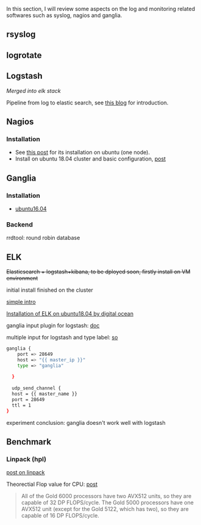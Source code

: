 In this section, I will review some aspects on the log and monitoring related softwares such as syslog, nagios and ganglia.

## rsyslog

## logrotate

## Logstash

*Merged into elk stack*

Pipeline from log to elastic search, see [this blog](https://www.cnblogs.com/yincheng/p/logstash.html) for introduction.

## Nagios

### Installation

* See [this post](https://websiteforstudents.com/install-nagios-server-on-ubuntu-16-04-17-10-18-04-lts-server/) for its installation on ubuntu (one node).
* Install on ubuntu 18.04 cluster and basic configuration, [post](https://help.ubuntu.com/lts/serverguide/nagios.html.en)

## Ganglia

### Installation

* [ubuntu16.04](https://hostpresto.com/community/tutorials/how-to-install-and-configure-ganglia-monitor-on-ubuntu-16-04/)

### Backend

rrdtool: round robin database

## ELK

~~Elasticsearch + logstash+kibana, to be dployed soon, firstly install on VM environment~~

initial install finished on the cluster

[simple intro](https://www.ibm.com/developerworks/cn/opensource/os-cn-elk/index.html)

[Installation of ELK on ubuntu18.04 by digital ocean](https://www.digitalocean.com/community/tutorials/how-to-install-elasticsearch-logstash-and-kibana-elastic-stack-on-ubuntu-18-04)

ganglia input plugin for logstash: [doc](https://www.elastic.co/guide/en/logstash/current/plugins-inputs-ganglia.html)

multiple input for logstash and type label: [so](https://stackoverflow.com/questions/18330541/how-to-handle-multiple-heterogeneous-inputs-with-logstash)

```bash
ganglia {
    port => 28649
    host => "{{ master_ip }}"
    type => "ganglia"
    
  }
  
  udp_send_channel {
  host = {{ master_name }}
  port = 28649
  ttl = 1
}
```

experiment conclusion: ganglia doesn't work well with logstash

## Benchmark

### Linpack (hpl)

[post on linpack](https://saintaardvarkthecarpeted.com/blog/2011/06/10/linpack-_a_newbies_view/)

Theorectial Flop value for CPU: [post](https://software.intel.com/en-us/forums/software-tuning-performance-optimization-platform-monitoring/topic/761046)

> All of the Gold 6000 processors have two AVX512 units, so they are capable of 32 DP FLOPS/cycle.  The Gold 5000 processors have one AVX512 unit (except for the Gold 5122, which has two), so they are capable of 16 DP FLOPS/cycle.